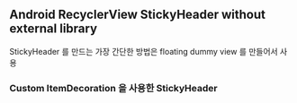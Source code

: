 

## Android RecyclerView StickyHeader without external library

StickyHeader 를 만드는 가장 간단한 방법은 floating dummy view 를 만들어서 사용



### Custom ItemDecoration 을 사용한 StickyHeader 

<!--stackedit_data:
eyJoaXN0b3J5IjpbLTIwNTQxODMyMjJdfQ==
-->